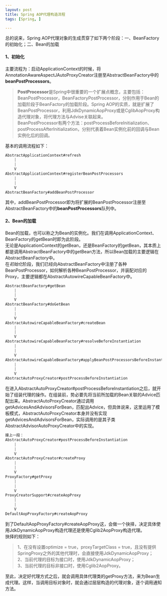 ```yaml
---
layout: post
title: Spring AOP代理构造流程
tags: [Spring, ]

---
```


总的说来，Spring AOP代理对象的生成贯穿了如下两个阶段：一、BeanFactory的初始化；二、Bean的加载

#### 1、初始化
主要流程为：启动ApplicationContext的时候，将AnnotationAwareAspectJAutoProxyCreator注册至AbstractBeanFactory中的**beanPostProcessors**。  

> **PostProcessor**是Spring中很重要的一个扩展点概念，主要包括：BeanPostProcessor，BeanFactoryPostProcessor，分别作用于Bean的加载阶段于BeanFactory的加载阶段。Spring AOP的实质，就是扩展了BeanPostProcessor，利用JdkDynamicAopProxy或是CglibAopProxy构造代理对象，将代理方法与Advise关联起来。  
> BeanPostProcessor有两个方法：postProcessBeforeInitialization、postProcessAfterInitialization，分别代表着Bean实例化前的回调与Bean实例化后的回调。  

基本的调用流程如下：  
```java
AbstractApplicationContext#refresh
    |
    |
    V
AbstractApplicationContext#registerBeanPostProcessors
    |
    |
    V
AbstractBeanFactory#addBeanPostProcessor
```

其中，addBeanPostProcessor即为将扩展的BeanPostProcessor注册至AbstractBeanFactory中的**beanPostProcessors**队列中。  

#### 2、Bean的加载
Bean的加载，也可以称之为Bean的实例化。我们在调用ApplicationContext、BeanFactory的getBean时即为此阶段。  
无论是ApplicationContext的getBean，还是BeanFactory的getBean，其本质上都是调用AbstractBeanFactory中的getBean方法，所以Bean加载的主要逻辑在AbstractBeanFactory中。  
在*初始化*阶段，我们已经向AbstractBeanFactory中注册了各种BeanPostProcessor，如何解析各种BeanPostProcessor，并装配对应的Proxy，主要逻辑都在AbstractAutowireCapableBeanFactory中。  

```java
AbstractBeanFactory#getBean
    |
    |
    V
AbstractBeanFactory#doGetBean
    |
    |
    V
AbstractAutowireCapableBeanFactory#createBean
    |
    |
    V
AbstractAutowireCapableBeanFactory#resolveBeforeInstantiation
    |
    |
    V
AbstractAutowireCapableBeanFactory#applyBeanPostProcessorsBeforeInstantiation
    |
    |
    V
AbstractAutoProxyCreator#postProcessBeforeInstantiation
```

在进入AbstractAutoProxyCreator#postProcessBeforeInstantiation之后，就开始了组装代理的操作。在组装前，势必要先将当前所加载的Bean关联的Advice匹配出来。AbstractAutoProxyCreator通过调用getAdvicesAndAdvisorsForBean，匹配出Advice，但具体说来，这里运用了模板模式，AbstractAutoProxyCreator本身并没有实现getAdvicesAndAdvisorsForBean，实际调用的是其子类AbstractAdvisorAutoProxyCreator中的实现。  

```java
接上一段：
AbstractAutoProxyCreator#postProcessBeforeInstantiation
    |
    |
    V
AbstractAutoProxyCreator#createProxy
    |
    |
    V
ProxyFactory#getProxy
    |
    |
    V
ProxyCreatorSupport#createAopProxy
    |
    |
    V
DefaultAopProxyFactory#createAopProxy
```

到了DefaultAopProxyFactory#createAopProxy这，会做一个抉择，决定具体使用JdkDynamicAopProxy构造代理还是使用Cglib2AopProxy构造代理。  
抉择的规则如下：  
> 1、在没有设置optimize = true，proxyTargetClass = true，且没有提供SpringProxy之外的其他代理时，会直接使用JdkDynamicAopProxy；  
> 2、当前代理的目标为接口时，使用JdkDynamicAopProxy；  
> 3、当前代理的目标非接口时，使用Cglib2AopProxy。  

至此，决定好代理方式之后，就会调用具体代理类的getProxy方法，来为Bean生成代理。这样，当调用目标对象时，就会通过层层构造的代理对象，逐个调用通知方法。